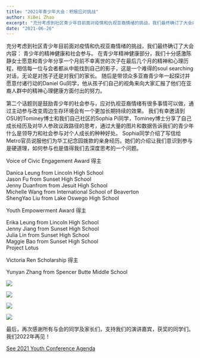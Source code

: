 ```yaml
---
title: "2021年青少年大会：积极应对挑战"
author: XiBei Zhao
excerpt: "充分考虑到社区青少年目前面对疫情和仇视亚裔情绪的挑战，我们最终确订了大会内容： 青少年的精神健康和社会参与。 我们十分感激陈静女士，Daniel Gu同学，OSU的Tominey博士和Sophia Pi同学作为本届大会的演讲嘉宾。 她们的介绍让我们意识到参与是硬道理，如何参与也是值得我们去深度思考的一个问题。"
date: "2021-06-26"
---
```

充分考虑到社区青少年目前面对疫情和仇视亚裔情绪的挑战，我们最终确订了大会内容： 青少年的精神健康和社会参与。 在青少年精神健康部分，我们十分感激陈静女士愿意和青少年分享一个月前不幸离世的次子在最后几个月的精神和心理历程，相信每一位与会者都从中能找到自己的影子，这是一个难得的soul searching对话，无论是对孩子还是对我们的家长。 随后是带领众多亚裔青少年一起探讨并愿意付诸行动的Daniel Gu同学，他从孩子们自己的视角来向大家汇报了他们在亚裔人群中的精神心理健康方面付出的努力。

第二个话题则是鼓励青少年的社会参与，应对仇视亚裔情绪有很多事情可以做，通过主动参与改变周边生存环境会有一个更加长期持续的效果。 我们有幸邀请到OSU的Tominey博士和我们自己社区的Sophia Pi同学，Tominey博士分享了自己成长经历及对华人参政议政路径的思考，通过大量的图片和数据告诉我们的青少年什么是领导力和社会参与对个人成长的种种好处。 Sophia同学介绍了写信给Metro官员说服他们为华工纪念园拨款的亲身经历。她们的介绍让我们意识到参与是硬道理，如何参与也是值得我们去深度思考的一个问题。

Voice of Civic Engagement Award 得主

Danica Leung from Lincoln High School  
Jason Fu from Sunset High School  
Jenny Duanfrom from Jesuit High School  
Michelle Wang from International School of Beaverton  
ShengYao Liu from Lake Oswego High School  

Youth Empowerment Award 得主

Erika Leung	from Lincoln High School  
Jenny Jiang	from Sunset High School  
Julia Lin	from Sunset High School  
Maggie Bao from Sunset High School  
Project Lotus  

Victoria Ren Scholarship 得主

Yunyan Zhang from Spencer Butte Middle School


![](https://res.cloudinary.com/dhngj18do/image/upload/f_auto,q_auto/v1/images/Wechat%20Image_20210704154721)

![](https://res.cloudinary.com/dhngj18do/image/upload/f_auto,q_auto/v1/images/Wechat%20Image_20210704154559)

![](https://res.cloudinary.com/dhngj18do/image/upload/f_auto,q_auto/v1/images/Wechat%20Image_20210704154520)

![](https://res.cloudinary.com/dhngj18do/image/upload/f_auto,q_auto/v1/images/Wechat%20Image_20210704154439)

最后，再次感谢所有与会的同学及家长们，支持我们的演讲嘉宾，获奖的同学们。我们2022年再见！

[See 2021 Youth Conference Agenda](http://pdxchinese.org/youthconference/)
